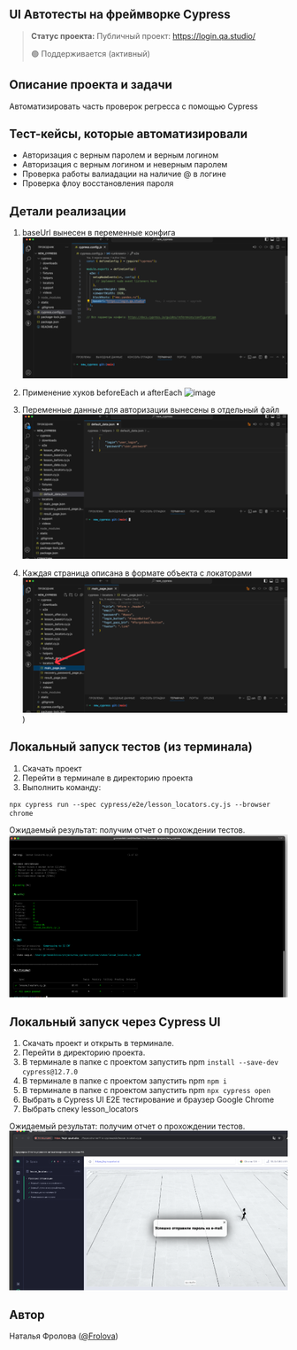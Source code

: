 <h2>UI Автотесты на фреймворке Cypress</h2>

> **Статус проекта:**
> Публичный проект: https://login.qa.studio/
> 
> 🟢 Поддерживается (активный) 

## Описание проекта и задачи
Автоматизировать часть проверок регресса с помощью Cypress

## Тест-кейсы, которые автоматизировали
* Авторизация с верным паролем и верным логином
* Авторизация c верным логином и неверным паролем
* Проверка работы валиадации на наличие @ в логине
* Проверка флоу восстановления пароля

## Детали реализации

1. baseUrl вынесен в переменные конфига
![image](https://raw.githubusercontent.com/Natalya-Frolova-qa/cypress_autotests/refs/heads/main/baseUrl.png)

2. Применение хуков beforeEach и afterEach
![image](https://raw.githubusercontent.com/Natalya-Frolova-qa/cypress_autotests/refs/heads/main/beforeEach%20и%20afterEach.png)

3. Переменные данные для авторизации вынесены в отдельный файл
![image](https://raw.githubusercontent.com/Natalya-Frolova-qa/cypress_autotests/refs/heads/main/variables%20переменные%20данные%20для%20авторизации%20вынесены%20в%20отдельный%20файл.png)

4. Каждая страница описана в формате объекта с локаторами
![image](https://raw.githubusercontent.com/Natalya-Frolova-qa/cypress_autotests/refs/heads/main/locators.png))

## Локальный запуск тестов (из терминала)
1. Скачать проект
2. Перейти в терминале в директорию проекта
2. Выполнить команду:
```
npx cypress run --spec cypress/e2e/lesson_locators.cy.js --browser chrome
```
Ожидаемый результат: получим отчет о прохождении тестов.
![image](https://raw.githubusercontent.com/Natalya-Frolova-qa/cypress_autotests/refs/heads/main/terminal.png)


## Локальный запуск через Cypress UI
1. Скачать проект и открыть в терминале.
2. Перейти в директорию проекта.
3. В терминале в папке с проектом запустить npm `install --save-dev cypress@12.7.0`
4. В терминале в папке с проектом запустить npm `npm i`
5. В терминале в папке с проектом запустить npm `npx cypress open`
6. Выбрать в Cypress UI E2E тестирование и браузер Google Chrome
7. Выбрать спеку lesson_locators

Ожидаемый результат: получим отчет о прохождении тестов.
![image](https://raw.githubusercontent.com/Natalya-Frolova-qa/cypress_autotests/refs/heads/main/cypress%20UI.png)


## Автор

Наталья Фролова ([@Frolova](https://t.me/NatmeFrol))
